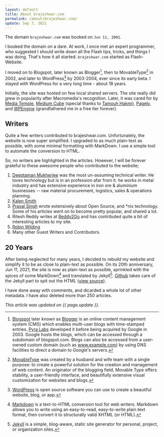 ```yaml
---
layout: default
title: About brajeshwar.com
permalink: /about/brajeshwar.com/
update: Sep 7, 2021
---
```


The domain `brajeshwar.com` was booked on `Jun 11, 2001`.

I booked the domain on a dare. At work, I once met an expert programmer, who suggested I should write down all the Flash tips, tricks, and things I was doing. That's how it all started. `brajeshwar.com` started as Flash-Website.

I moved on to Blogspot, later known as Blogger[^Blogger], then to MovableType[^MovableType] in 2002, and later to WordPress[^WordPress] by 2003-2004, ever since its early beta. I stayed with WordPress for a very long time - about 18 years.

Initially, the site was hosted on few local shared servers. The site really did grew in popularity after Macromedia's recognition. Later, it was cared for by [Media Temple](https://mediatemple.net), [Medium Cube](https://mediumcube.com) (special thanks to [Tamouh Hakmi](https://www.linkedin.com/in/tamouh/)), [Pagely](https://pagely.com), and [WPEngine](https://wpengine.com) (grandfathered me in a free tier forever).

## Writers

Quite a few writers contributed to brajeshwar.com. Unfortunately, the website is now super simplified. I upgraded to as much plain-text as possible, with some minimal formatting with MarkDown. I use a simple tool to automate the conversion to HTML.

So, no writers are highlighted in the articles. However, I will be forever grateful to these awesome people who contributed to the website;

1. [Deeptaman Mukherjee](https://about.me/Deeptaman.Mukherjee) was the most un-assuming technical writer. He loves technology but is in an profession afar from it. he works in metal industry and has extensive experience in iron ore & aluminium businesses -- raw material procurement, logistics, sales & operations planning.
2. [Kalen Smith](https://www.linkedin.com/in/kalen-smith-044b9413/)
3. [Praval Singh](https://praval.com) wrote extensively about Open Source, and *nix technology. Some of his articles went on to become pretty popular, and shared a lot.
4. Ritesh Reddy writes at [Reddy2Go](https://www.reddy2go.com) and has contributed quite a bit of interesting articles to my site.
5. [Robin Wilding](https://www.linkedin.com/in/robin-wilding-91456428/)
6. Many other Guest Writers and Contributors.

## 20 Years

After being neglected for many years, I decided to rebuild my website and simplify it to be as close to plain-text as possible. On its 20th anniversary, Jun 11, 2021, the site is now as plain-text as possible, sprinkled with the spices of some MarkDown[^MarkDown] and translated by Jekyll[^Jekyll]. [Github](https://github.com) takes care of the Jekyll part to spit out the HTML ([view source](https://github.com/brajeshwar/brajeshwar.github.io)).

I have done away with comments, and dicarded a whole lot of other metadata. I have also deleted more than 250 articles.

_This article was updated on {{ page.update }}._

[^Blogger]: [Blogspot](https://en.wikipedia.org/wiki/Blogger_(service)) later known as [Blogger](https://www.blogger.com/) is an online content management system (CMS) which enables multi-user blogs with time-stamped entries. [Pyra Labs](https://en.wikipedia.org/wiki/Pyra_Labs) developed it before being acquired by Google in 2003. Google hosts the blogs, which can be accessed through a subdomain of blogspot.com. Blogs can also be accessed from a user-owned custom domain (such as www.example.com) by using DNS facilities to direct a domain to Google's servers.

[^MovableType]: [MovableType](https://movabletype.org) was created by a husband and wife team with a single purpose: to create a powerful solution for the creation and management of web content. An originator of the blogging field, Movable Type offers stability, a user-friendly interface, and beautifully extensive visual customization for websites and blogs.

[^WordPress]: [WordPress](https://wordpress.org) is open source software you can use to create a beautiful website, blog, or app.

[^MarkDown]: [Markdown](https://en.wikipedia.org/wiki/Markdown) is a text-to-HTML conversion tool for web writers. Markdown allows you to write using an easy-to-read, easy-to-write plain text format, then convert it to structurally valid XHTML (or HTML).

[^Jekyll]: [Jekyll](https://jekyllrb.com) is a simple, blog-aware, static site generator for personal, project, or organization sites.